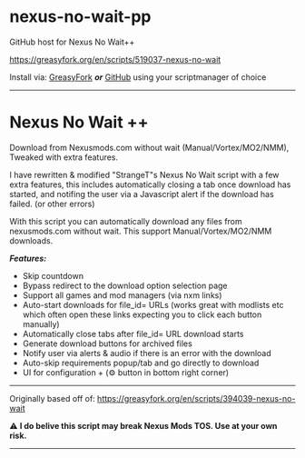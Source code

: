 # nexus-no-wait-pp
GitHub host for Nexus No Wait++

https://greasyfork.org/en/scripts/519037-nexus-no-wait

Install via: [GreasyFork](https://update.greasyfork.org/scripts/519037/Nexus%20No%20Wait%20%2B%2B.user.js)
***or*** [GitHub](https://github.com/torkelicious/nexus-no-wait-pp/raw/refs/heads/main/NexusNoWaitPP.user.js)
using your scriptmanager of choice
- - - - - - - - - - - - - - - - - - - - - - - - - - - - - - - - - - - - - - - - - - - - - - - - - - - - 

# Nexus No Wait ++ 

Download from Nexusmods.com without wait (Manual/Vortex/MO2/NMM), Tweaked with extra features.

I have rewritten & modified "StrangeT"s Nexus No Wait script with a few extra features, this includes automatically closing a tab once download has started, and notifing the user via a Javascript alert if the download has failed. (or other errors)

With this script you can automatically download any files from nexusmods.com without wait.
This support Manual/Vortex/MO2/NMM downloads.

***Features:***
- Skip countdown
- Bypass redirect to the download option selection page
- Support all games and mod managers (via nxm links)
- Auto-start downloads for file_id= URLs (works great with modlists etc which often open these links expecting you to click each button manually)
- Automatically close tabs after file_id= URL download starts
- Generate download buttons for archived files
- Notify user via alerts & audio if there is an error with the download 
- Auto-skip requirements popup/tab and go directly to download 
- UI for configuration + (⚙️ button in bottom right corner)

---

Originally based off of: https://greasyfork.org/en/scripts/394039-nexus-no-wait

⚠ **I do belive this script may break Nexus Mods TOS. Use at your own risk.**

---
